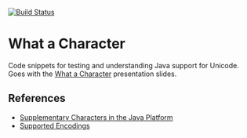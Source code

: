 [![Build Status](https://travis-ci.org/sualeh/What-a-Character.svg?branch=master)](https://travis-ci.org/sualeh/What-a-Character)

# What a Character

Code snippets for testing and understanding Java support for Unicode. Goes with the [ What a Character](https://docs.google.com/presentation/d/1WImuznNwQF_hVNpnWBaprVN7r8pKPpI8MCkdqV1q2WU/edit?usp=sharing) presentation slides.

## References

- [Supplementary Characters in the Java Platform](http://www.oracle.com/us/technologies/java/supplementary-142654.html)
- [Supported Encodings](https://docs.oracle.com/javase/8/docs/technotes/guides/intl/encoding.doc.html)